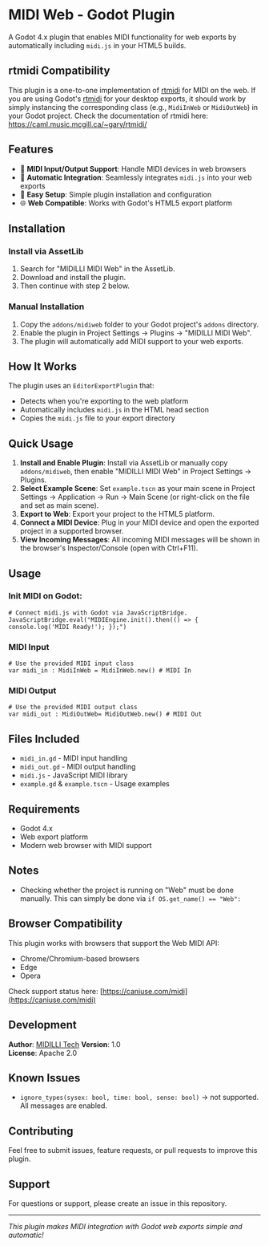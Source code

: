 # MIDI Web - Godot Plugin

A Godot 4.x plugin that enables MIDI functionality for web exports by automatically including `midi.js` in your HTML5 builds.

## rtmidi Compatibility

This plugin is a one-to-one implementation of [rtmidi](https://github.com/thestk/rtmidi) for MIDI on the web.
If you are using Godot's [rtmidi](https://github.com/NullMember/godot-rtmidi) for your desktop exports, it should work by simply instancing the corresponding class (e.g., `MidiInWeb` or `MidiOutWeb`) in your Godot project.
Check the documentation of rtmidi here:  
https://caml.music.mcgill.ca/~gary/rtmidi/

## Features

- 🎹 **MIDI Input/Output Support**: Handle MIDI devices in web browsers
- 🚀 **Automatic Integration**: Seamlessly integrates `midi.js` into your web exports
- 🔧 **Easy Setup**: Simple plugin installation and configuration
- 🌐 **Web Compatible**: Works with Godot's HTML5 export platform

## Installation

### Install via AssetLib

1. Search for "MIDILLI MIDI Web" in the AssetLib.
2. Download and install the plugin.
3. Then continue with step 2 below.

### Manual Installation

1. Copy the `addons/midiweb` folder to your Godot project's `addons` directory.
2. Enable the plugin in Project Settings → Plugins → "MIDILLI MIDI Web".
3. The plugin will automatically add MIDI support to your web exports.

## How It Works

The plugin uses an `EditorExportPlugin` that:
- Detects when you're exporting to the web platform
- Automatically includes `midi.js` in the HTML head section
- Copies the `midi.js` file to your export directory

## Quick Usage

1. **Install and Enable Plugin**: Install via AssetLib or manually copy `addons/midiweb`, then enable "MIDILLI MIDI Web" in Project Settings → Plugins.
2. **Select Example Scene**: Set `example.tscn` as your main scene in Project Settings → Application → Run → Main Scene (or right-click on the file and set as main scene).
3. **Export to Web**: Export your project to the HTML5 platform.
4. **Connect a MIDI Device**: Plug in your MIDI device and open the exported project in a supported browser.
5. **View Incoming Messages**: All incoming MIDI messages will be shown in the browser's Inspector/Console (open with Ctrl+F11).

## Usage

### Init MIDI on Godot:

```gdscript
# Connect midi.js with Godot via JavaScriptBridge.
JavaScriptBridge.eval("MIDIEngine.init().then(() => { console.log('MIDI Ready!'); });")
```

### MIDI Input
```gdscript
# Use the provided MIDI input class
var midi_in : MidiInWeb = MidiInWeb.new() # MIDI In
```

### MIDI Output
```gdscript
# Use the provided MIDI output class
var midi_out : MidiOutWeb= MidiOutWeb.new() # MIDI Out
```

## Files Included

- `midi_in.gd` - MIDI input handling
- `midi_out.gd` - MIDI output handling
- `midi.js` - JavaScript MIDI library
- `example.gd` & `example.tscn` - Usage examples

## Requirements

- Godot 4.x
- Web export platform
- Modern web browser with MIDI support

## Notes

- Checking whether the project is running on "Web" must be done manually. This can simply be done via `if OS.get_name() == "Web":`

## Browser Compatibility

This plugin works with browsers that support the Web MIDI API:
- Chrome/Chromium-based browsers
- Edge
- Opera

Check support status here: [https://caniuse.com/midi](https://caniuse.com/midi)

## Development

**Author**: [MIDILLI Tech](https://midilli.tech)
**Version**: 1.0  
**License**: Apache 2.0

## Known Issues

* ``ignore_types(sysex: bool, time: bool, sense: bool)`` -> not supported. All messages are enabled.


## Contributing

Feel free to submit issues, feature requests, or pull requests to improve this plugin.

## Support

For questions or support, please create an issue in this repository.

---

*This plugin makes MIDI integration with Godot web exports simple and automatic!*
